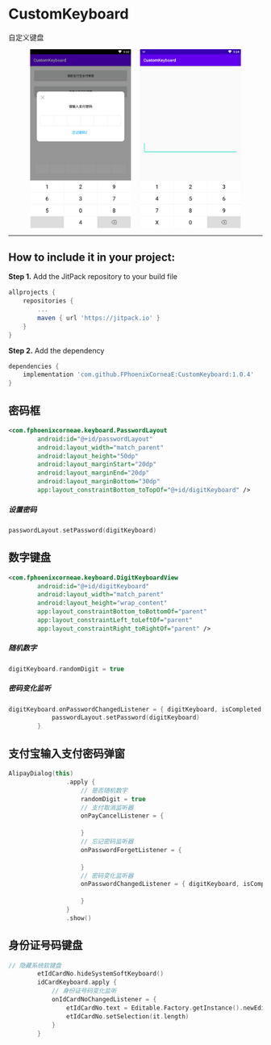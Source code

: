 # CustomKeyboard
自定义键盘


<div align="center">
    <img src="https://github.com/FPhoenixCorneaE/CustomKeyboard/blob/master/images/alipay-dialog.png" width="200" align="top"/>
	<img src="https://github.com/FPhoenixCorneaE/CustomKeyboard/blob/master/images/idcard-keyboard.png" width="200" align="top" style="margin-left:15px"/>
</div>


-----------------------------------------


How to include it in your project:
--------------
**Step 1.** Add the JitPack repository to your build file
```groovy
allprojects {
	repositories {
		...
		maven { url 'https://jitpack.io' }
	}
}
```

**Step 2.** Add the dependency
```groovy
dependencies {
	implementation 'com.github.FPhoenixCorneaE:CustomKeyboard:1.0.4'
}
```

密码框
-----------------------------

```xml
<com.fphoenixcorneae.keyboard.PasswordLayout
        android:id="@+id/passwordLayout"
        android:layout_width="match_parent"
        android:layout_height="50dp"
        android:layout_marginStart="20dp"
        android:layout_marginEnd="20dp"
        android:layout_marginBottom="30dp"
        app:layout_constraintBottom_toTopOf="@+id/digitKeyboard" />
```

##### 设置密码
```kotlin
passwordLayout.setPassword(digitKeyboard)
```

数字键盘
--------------------------
```xml
<com.fphoenixcorneae.keyboard.DigitKeyboardView
        android:id="@+id/digitKeyboard"
        android:layout_width="match_parent"
        android:layout_height="wrap_content"
        app:layout_constraintBottom_toBottomOf="parent"
        app:layout_constraintLeft_toLeftOf="parent"
        app:layout_constraintRight_toRightOf="parent" />
```

##### 随机数字
```kotlin
digitKeyboard.randomDigit = true
```

##### 密码变化监听
```kotlin
digitKeyboard.onPasswordChangedListener = { digitKeyboard, isCompleted ->
            passwordLayout.setPassword(digitKeyboard)
        }
```


支付宝输入支付密码弹窗
----------------------------------
```kotlin
AlipayDialog(this)
                .apply {
                    // 是否随机数字
                    randomDigit = true
                    // 支付取消监听器
                    onPayCancelListener = {

                    }
                    // 忘记密码监听器
                    onPasswordForgetListener = {

                    }
                    // 密码变化监听器
                    onPasswordChangedListener = { digitKeyboard, isCompleted ->

                    }
                }
                .show()
```

身份证号码键盘
----------------------------------
```kotlin
// 隐藏系统软键盘
        etIdCardNo.hideSystemSoftKeyboard()
        idCardKeyboard.apply {
            // 身份证号码变化监听
            onIdCardNoChangedListener = {
                etIdCardNo.text = Editable.Factory.getInstance().newEditable(it)
                etIdCardNo.setSelection(it.length)
            }
        }
```